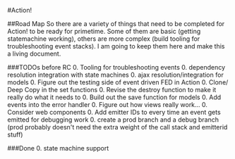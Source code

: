 #Action!

##Road Map
So there are a variety of things that need to be completed for Action! to be ready for primetime. Some of them are basic (getting statemachine working), others are more complex (build tooling for troubleshooting event stacks). I am going to keep them here and make this a living document.

###TODOs before RC
0. Tooling for troubleshooting events
0. dependency resolution integration with state machines
0. ajax resolution/integration for models
0. Figure out the testing side of event driven FED in Action
0. Clone/ Deep Copy in the set functions
0. Revise the destroy function to make it really do what it needs to
0. Build out the save function for models
0. Add events into the error handler
0. Figure out how views really work... 
0. Consider web components
0. Add emitter IDs to every time an event gets emitted for debugging work
0. create a prod branch and a debug branch (prod probably doesn't need the extra weight of the call stack and emitterid stuff)

###Done
0. state machine support

